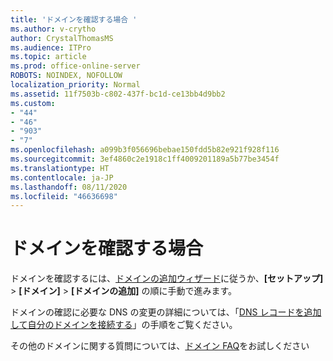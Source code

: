 ```yaml
---
title: 'ドメインを確認する場合 '
ms.author: v-crytho
author: CrystalThomasMS
ms.audience: ITPro
ms.topic: article
ms.prod: office-online-server
ROBOTS: NOINDEX, NOFOLLOW
localization_priority: Normal
ms.assetid: 11f7503b-c802-437f-bc1d-ce13bb4d9bb2
ms.custom:
- "44"
- "46"
- "903"
- "7"
ms.openlocfilehash: a099b3f056696bebae150fdd5b82e921f928f116
ms.sourcegitcommit: 3ef4860c2e1918c1ff4009201189a5b77be3454f
ms.translationtype: HT
ms.contentlocale: ja-JP
ms.lasthandoff: 08/11/2020
ms.locfileid: "46636698"
---
```

# <a name="how-to-verify-your-domain"></a>ドメインを確認する場合

ドメインを確認するには、[ドメインの追加ウィザード](https://portal.office.com/adminportal/home#/Domains/Wizard)に従うか、**[セットアップ]** > **[ドメイン]** > **[ドメインの追加]** の順に手動で進みます。

ドメインの確認に必要な DNS の変更の詳細については、「[DNS レコードを追加して自分のドメインを接続する](https://docs.microsoft.com/microsoft-365/admin/get-help-with-domains/create-dns-records-at-any-dns-hosting-provider)」の手順をご覧ください。

その他のドメインに関する質問については、[ドメイン FAQ](https://docs.microsoft.com/microsoft-365/admin/setup/domains-faq)をお試しください
